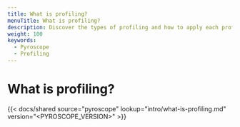 ```yaml
---
title: What is profiling?
menuTitle: What is profiling?
description: Discover the types of profiling and how to apply each profiling method.
weight: 100
keywords:
  - Pyroscope
  - Profiling
---
```


# What is profiling?

[//]: # 'Shared content for What is profiling?'
[//]: # 'This content is located in /pyroscope/docs/sources/shared/intro/what-is-profiling.md'

{{< docs/shared source="pyroscope" lookup="intro/what-is-profiling.md" version="<PYROSCOPE_VERSION>" >}}
